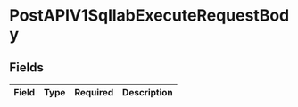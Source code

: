 # PostAPIV1SqllabExecuteRequestBody


## Fields

| Field       | Type        | Required    | Description |
| ----------- | ----------- | ----------- | ----------- |